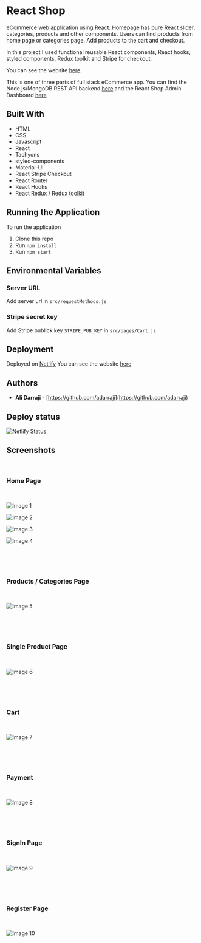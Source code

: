 # React Shop

eCommerce web application using React. Homepage has pure React slider, categories, products and other components. Users can find products from home page or categories page. Add products to the cart and checkout.

In this project I used functional reusable React components, React hooks, styled components, Redux toolkit and Stripe for checkout.

You can see the website [here](https://react-shop3.netlify.app/)

This is one of three parts of full stack eCommerce app. You can find the Node.js/MongoDB REST API backend [here](https://github.com/adarraji/node-shop-api) and the React Shop Admin Dashboard [here](https://github.com/adarraji/react-shop-admin)

## Built With

* HTML
* CSS
* Javascript
* React
* Tachyons
* styled-components
* Material-UI
* React Stripe Checkout
* React Router
* React Hooks
* React Redux / Redux toolkit


## Running the Application

To run the application

1. Clone this repo
2. Run `npm install`
3. Run `npm start`


## Environmental Variables

### Server URL

Add server url in  `src/requestMethods.js`

### Stripe secret key

Add Stripe publick key `STRIPE_PUB_KEY` in `src/pages/Cart.js`


## Deployment

Deployed on [Netlify](https://netlify.com)
You can see the website [here](https://react-shop3.netlify.app/)


## Authors

- **Ali Darraji** - [https://github.com/adarraji](https://github.com/adarraji)

## Deploy status

[![Netlify Status](https://api.netlify.com/api/v1/badges/ea77095e-eedc-4248-88f6-c28c20fcb200/deploy-status)](https://app.netlify.com/sites/react-shop3/deploys)


## Screenshots
<br />

### Home Page

<br />

![Image 1](./images/image-01.png)
<br />

![Image 2](./images/image-02.png)
<br />

![Image 3](./images/image-03.png)
<br />

![Image 4](./images/image-04.png)
<br />

<br />
<br />
<br />


### Products / Categories Page

<br />

![Image 5](./images/image-05.png)
<br />

<br />
<br />
<br />

### Single Product Page

<br />

![Image 6](./images/image-06.png)
<br />

<br />
<br />
<br />

### Cart

<br />

![Image 7](./images/image-07.png)
<br />

<br />
<br />
<br />

### Payment

<br />

![Image 8](./images/image-08.png)
<br />

<br />
<br />
<br />

### SignIn Page

<br />

![Image 9](./images/image-09.png)
<br />

<br />
<br />
<br />

### Register Page

<br />

![Image 10](./images/image-10.png)
<br />

<br />
<br />
<br />